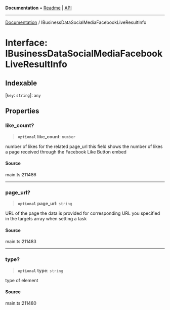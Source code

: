 **Documentation** • [Readme](../README.md) \| [API](../globals.md)

***

[Documentation](../README.md) / IBusinessDataSocialMediaFacebookLiveResultInfo

# Interface: IBusinessDataSocialMediaFacebookLiveResultInfo

## Indexable

 \[`key`: `string`\]: `any`

## Properties

### like\_count?

> **`optional`** **like\_count**: `number`

number of likes for the related page_url
this field shows the number of likes a page received through the Facebook Like Button embed

#### Source

main.ts:211486

***

### page\_url?

> **`optional`** **page\_url**: `string`

URL of the page the data is provided for
corresponding URL you specified in the targets array when setting a task

#### Source

main.ts:211483

***

### type?

> **`optional`** **type**: `string`

type of element

#### Source

main.ts:211480
